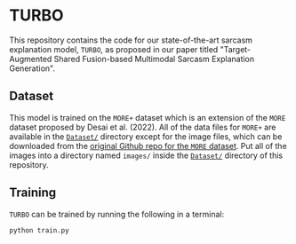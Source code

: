 # TURBO
This repository contains the code for our state-of-the-art sarcasm explanation model, `TURBO`, as proposed in our paper titled "Target-Augmented Shared Fusion-based Multimodal Sarcasm Explanation Generation". 

## Dataset
This model is trained on the `MORE+` dataset which is an extension of the `MORE` dataset proposed by Desai et al. (2022). All of the data files for `MORE+` are available in the [`Dataset/`](/Dataset) directory except for the image files, which can be downloaded from the [original Github repo for the `MORE` dataset](https://github.com/LCS2-IIITD/Multimodal-Sarcasm-Explanation-MuSE). Put all of the images into a directory named `images/` inside the [`Dataset/`](/Dataset) directory of this repository.

## Training
`TURBO` can be trained by running the following in a terminal:
```bash
python train.py
```
